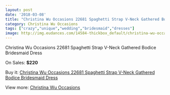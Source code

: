 ```yaml
---
layout: post
date: '2018-03-08'
title: "Christina Wu Occasions 22681 Spaghetti Strap V-Neck Gathered Bodice Bridesmaid Dress"
category: Christina Wu Occasions
tags: ["crazy","unique","wedding","bridesmaid","dresses"]
image: http://img.eudances.com/14584-thickbox_default/christina-wu-occasions-22681-spaghetti-strap-v-neck-gathered-bodice-bridesmaid-dress.jpg
---
```

Christina Wu Occasions 22681 Spaghetti Strap V-Neck Gathered Bodice Bridesmaid Dress

On Sales: **$220**
<a href="https://www.eudances.com/en/christina-wu-occasions/4364-christina-wu-occasions-22681-spaghetti-strap-v-neck-gathered-bodice-bridesmaid-dress.html"><amp-img layout="responsive" width="600" height="600" src="//img.eudances.com/14584-thickbox_default/christina-wu-occasions-22681-spaghetti-strap-v-neck-gathered-bodice-bridesmaid-dress.jpg" alt="Christina Wu Occasions 22681 Spaghetti Strap V-Neck Gathered Bodice Bridesmaid Dress 0" /></a>
<a href="https://www.eudances.com/en/christina-wu-occasions/4364-christina-wu-occasions-22681-spaghetti-strap-v-neck-gathered-bodice-bridesmaid-dress.html"><amp-img layout="responsive" width="600" height="600" src="//img.eudances.com/14587-thickbox_default/christina-wu-occasions-22681-spaghetti-strap-v-neck-gathered-bodice-bridesmaid-dress.jpg" alt="Christina Wu Occasions 22681 Spaghetti Strap V-Neck Gathered Bodice Bridesmaid Dress 1" /></a>
<a href="https://www.eudances.com/en/christina-wu-occasions/4364-christina-wu-occasions-22681-spaghetti-strap-v-neck-gathered-bodice-bridesmaid-dress.html"><amp-img layout="responsive" width="600" height="600" src="//img.eudances.com/14586-thickbox_default/christina-wu-occasions-22681-spaghetti-strap-v-neck-gathered-bodice-bridesmaid-dress.jpg" alt="Christina Wu Occasions 22681 Spaghetti Strap V-Neck Gathered Bodice Bridesmaid Dress 2" /></a>
<a href="https://www.eudances.com/en/christina-wu-occasions/4364-christina-wu-occasions-22681-spaghetti-strap-v-neck-gathered-bodice-bridesmaid-dress.html"><amp-img layout="responsive" width="600" height="600" src="//img.eudances.com/14585-thickbox_default/christina-wu-occasions-22681-spaghetti-strap-v-neck-gathered-bodice-bridesmaid-dress.jpg" alt="Christina Wu Occasions 22681 Spaghetti Strap V-Neck Gathered Bodice Bridesmaid Dress 3" /></a>

Buy it: [Christina Wu Occasions 22681 Spaghetti Strap V-Neck Gathered Bodice Bridesmaid Dress](https://www.eudances.com/en/christina-wu-occasions/4364-christina-wu-occasions-22681-spaghetti-strap-v-neck-gathered-bodice-bridesmaid-dress.html "Christina Wu Occasions 22681 Spaghetti Strap V-Neck Gathered Bodice Bridesmaid Dress")

View more: [Christina Wu Occasions](https://www.eudances.com/en/59-christina-wu-occasions "Christina Wu Occasions")